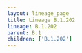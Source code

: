 ```yaml
---
layout: lineage_page
title: Lineage B.1.202
lineage: B.1.202
parent: B.1
children: ['B.1.202']
---
```

